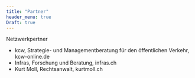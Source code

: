 ```yaml
---
title: "Partner"
header_menu: true
Draft: true
---
```

Netzwerkpertner 

* kcw, Strategie- und Managementberatung für den öffentlichen Verkehr, kcw-online.de
* Infras, Forschung und Beratung, infras.ch
* Kurt Moll, Rechtsanwalt, kurtmoll.ch
